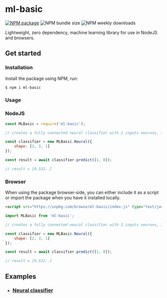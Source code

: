 # ml-basic

[![NPM package](https://img.shields.io/npm/v/ml-basic)](https://www.npmjs.com/package/ml-basic)
![NPM bundle size](https://img.shields.io/bundlephobia/minzip/ml-basic)
![NPM weekly downloads](https://img.shields.io/npm/dw/ml-basic)

Lightweight, zero dependency, machine learning library for use in NodeJS and browsers.

## Get started

### Installation
Install the package using NPM, run:

```sh
$ npm i ml-basic
```

### Usage

### NodeJS
```javascript
const MLBasic = require('ml-basic');

// creates a fully connected neural classifier with 2 inputs neurons, 3 hidden neurons and 1 output neuron.

const classifier = new MLBasic.Neural({
    shape: [2, 3, 1]
});

const result = await classifier.predict([1, 0]);

// result = [0.532..]
```

### Browser
When using the package browser-side, you can either include it as a script or import the package when you have it installed locally.
```html
<script src="https://unpkg.com/browse/ml-basic/index.js" type="text/javascript"></script>
```

```javascript
import MLBasic from 'ml-basic';
```

```javascript
// creates a fully connected neural classifier with 2 inputs neurons, 3 hidden neurons and 1 output neuron.

const classifier = new MLBasic.Neural({
    shape: [2, 3, 1]
});

const result = await classifier.predict([1, 0]);

// result = [0.532..]
```

## Examples

- ### [Neural classifier](docs/examples/neural.md)